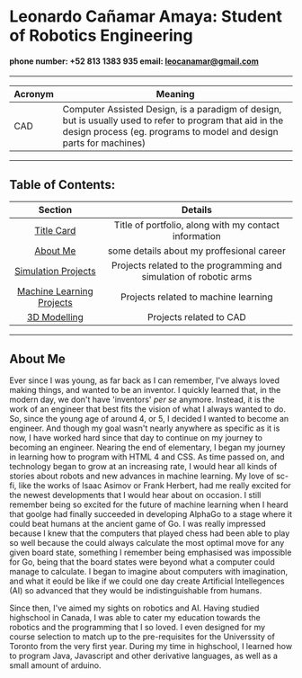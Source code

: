# Leonardo Cañamar Amaya: Student of Robotics Engineering
#### phone number: +52 813 1383 935 email: leocanamar@gmail.com
****
Acronym | Meaning
---|---
CAD | Computer Assisted Design, is a paradigm of design, but is usually used to refer to program that aid in the design process (eg. programs to model and design parts for machines)
****
## Table of Contents:
 Section | Details
:-------:|:-----------:
[Title Card](#leonardo-cañamar-amaya-student-of-robotics-engineering) | Title of portfolio, along with my contact information
[About Me](#about-me)| some details about my proffesional career
[Simulation Projects][1] | Projects related to the programming and simulation of robotic arms
[Machine Learning Projects][2] | Projects related to machine learning
[3D Modelling][3] | Projects related to CAD
****
## About Me
Ever since I was young, as far back as I can remember, I've always loved making things, and wanted to be an inventor. I quickly learned that, in the modern day, we don't have 'inventors' _per se_ anymore. Instead, it is the work of an engineer that best fits the vision of what I always wanted to do. So, since the young age of around 4, or 5, I decided I wanted to become an engineer. And though my goal wasn't nearly anywhere as specific as it is now, I have worked hard since that day to continue on my journey to becoming an engineer. Nearing the end of elementary, I began my journey in learning how to program  with HTML 4 and CSS. As time passed on, and technology began to grow at an increasing rate, I would hear all kinds of stories about robots and new advances in machine learning. My love of sc-fi, like the works of Isaac Asimov or Frank Herbert, had me really excited for the newest developments that I would hear about on occasion. I still remember being so excited for the future of machine learning when I heard that goolge had finally succeeded in developing AlphaGo to a stage where it could beat humans at the ancient game of Go. I was really impressed because I knew that the computers that played chess had been able to play so well because the could always calculate the most optimal move for any given board state, something I remember being emphasised was impossible for Go, being that the board states were beyond what a computer could manage to calculate. I began to imagine about computers with imagination, and what it eould be like if we could one day create Artificial Intellegences (AI) so advanced that they would be indistinguishable from humans.

Since then, I've aimed my sights on robotics and AI. Having studied highschool in Canada, I was able to cater my education towards the robotics and the programming that I so loved. I even designed for my course selection to match up to the pre-requisites for the Universsity of Toronto from the very first year. During my time in highschool, I learned how to program Java, Javascript and other derivative languages, as well as a small amount of arduino.


[1]: https://github.com/ReedOcean-RainCity/my-WIP-portfolio/blob/c2caeb2b9ea2890f7ce31d31022cc239288ecc0b/Robot%20Simulations%20and%20Programming/Project_Index.md
[2]: https://github.com/ReedOcean-RainCity/my-WIP-portfolio/blob/b316e02b5ee90f25743dcb7d4fe5865069db0ad3/Machine%20Learning/projects_details.md
[3]: https://github.com/ReedOcean-RainCity/my-WIP-portfolio/blob/e8813275ec6aff193661ae7fdd451373c9299c77/3D%20Models/Project_details.md
